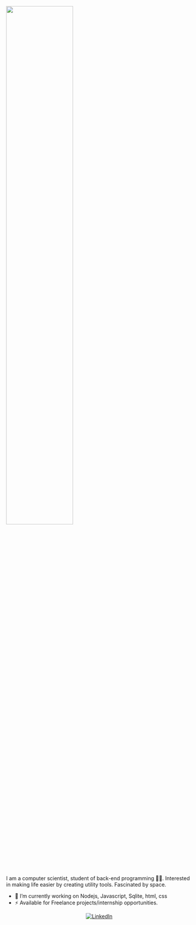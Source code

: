 <img src="https://rishavanand.github.io/static/images/greetings.gif" align="center" style="width: 60%" />
</br>

I am a computer scientist, student of back-end programming 👨‍💻. Interested in making life easier by creating utility tools. Fascinated by space.

- 🔭 I’m currently working on Nodejs, Javascript, Sqlite, html, css 
- ⚡ Available for Freelance projects/internship opportunities.


<p align="center">
    <a href="https://www.linkedin.com/in/wesleyisrael" target="_blank"><img alt="LinkedIn" src="https://img.shields.io/badge/-LinkedIn-0077B5?style=flat-square&logo=Linkedin&logoColor=white"></a>

</p>
